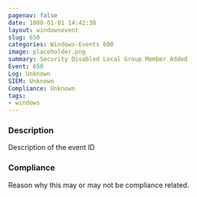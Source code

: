 ```yaml
---
pagenav: false
date: 1800-01-01 14:42:38
layout: windowsevent
slug: 650
categories: Windows-Events 600
image: placeholder.png
summary: Security Disabled Local Group Member Added
Event: 650
Log: Unknown
SIEM: Unknown
Compliance: Unknown
tags:
- windows
---
```


### Description

Description of the event ID

### Compliance

Reason why this may or may not be compliance related.
